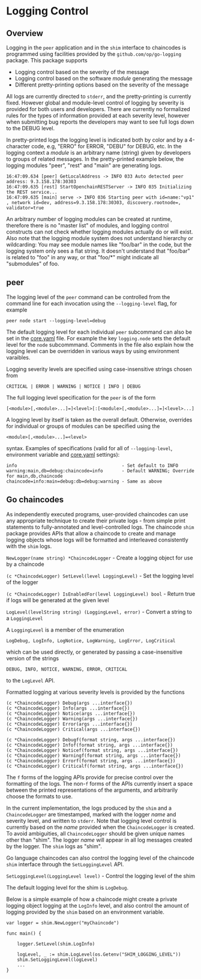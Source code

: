 # Logging Control

## Overview

Logging in the `peer` application and in the `shim` interface to chaincodes is programmed using facilities provided by the `github.com/op/go-logging` package. This package supports

- Logging control based on the severity of the message
- Logging control based on the software _module_ generating the message
- Different pretty-printing options based on the severity of the message

All logs are currently directed to `stderr`, and the pretty-printing is currently fixed. However global and module-level control of logging by severity is provided for both users and developers. There are currently no formalized rules for the types of information provided at each severity level, however when submitting bug reports the developers may want to see full logs down to the DEBUG level.

In pretty-printed logs the logging level is indicated both by color and by a 4-character code, e.g, "ERRO" for ERROR, "DEBU" for DEBUG, etc.  In the logging context a _module_ is an arbitrary name (string) given by developers to groups of related messages. In the pretty-printed example below, the logging modules "peer", "rest" and "main" are generating logs.

    16:47:09.634 [peer] GetLocalAddress -> INFO 033 Auto detected peer address: 9.3.158.178:30303
    16:47:09.635 [rest] StartOpenchainRESTServer -> INFO 035 Initializing the REST service...
    16:47:09.635 [main] serve -> INFO 036 Starting peer with id=name:"vp1" , network id=dev, address=9.3.158.178:30303, discovery.rootnode=, validator=true

An arbitrary number of logging modules can be created at runtime, therefore
there is no "master list" of modules, and logging control constructs can not
check whether logging modules actually do or will exist. Also note that the
logging module system does not understand hierarchy or wildcarding: You may
see module names like "foo/bar" in the code, but the logging system only sees
a flat string. It doesn't understand that "foo/bar" is related to "foo" in any
way, or that "foo/\*" might indicate all "submodules" of foo.

## peer

The logging level of the `peer` command can be controlled from the command line for each invocation using the `--logging-level` flag, for example

    peer node start --logging-level=debug

The default logging level for each individual `peer` subcommand can also be
set in the
[core.yaml](https://github.com/hyperledger/fabric/blob/master/peer/core.yaml)
file. For example the key `logging.node` sets the default level for the `node`
subcommmand. Comments in the file also explain how the logging level can be
overridden in various ways by using environment varaibles.

Logging severity levels are specified using case-insensitive strings chosen from

    CRITICAL | ERROR | WARNING | NOTICE | INFO | DEBUG

The full logging level specification for the `peer` is of the form

    [<module>[,<module>...]=]<level>[:[<module>[,<module>...]=]<level>...]

A logging level by itself is taken as the overall default. Otherwise, overrides for individual or groups of modules can be specified using the

    <module>[,<module>...]=<level>

syntax. Examples of <level> specifications (valid for all of
`--logging-level`, environment variable and
[core.yaml](https://github.com/hyperledger/fabric/blob/master/peer/core.yaml)
settings):

    info                                       - Set default to INFO
    warning:main,db=debug:chaincode=info       - Default WARNING; Override for main,db,chaincode
    chaincode=info:main=debug:db=debug:warning - Same as above

## Go chaincodes

As independently executed programs, user-provided chaincodes can use any appropriate technique to create their private logs - from simple print statements to fully-annotated and level-controlled logs. The chaincode `shim` package provides APIs that allow a chaincode to create and manage logging objects whose logs will be formatted and interleaved consistently with the `shim` logs.

`NewLogger(name string) *ChaincodeLogger` - Create a logging object for use by a chaincode

`(c *ChaincodeLogger) SetLevel(level LoggingLevel)` - Set the logging level of the logger

`(c *ChaincodeLogger) IsEnabledFor(level LoggingLevel) bool` - Return true if logs will be generated at the given level

`LogLevel(levelString string) (LoggingLevel, error)` - Convert a string to a `LoggingLevel`

A `LoggingLevel` is a member of the enumeration

```
LogDebug, LogInfo, LogNotice, LogWarning, LogError, LogCritical
```

which can be used directly, or generated by passing a case-insensitive version of the strings

```
DEBUG, INFO, NOTICE, WARNING, ERROR, CRITICAL
```

to the `LogLevel` API.

Formatted logging at various severity levels is provided by the functions

```
(c *ChaincodeLogger) Debug(args ...interface{})
(c *ChaincodeLogger) Info(args ...interface{})
(c *ChaincodeLogger) Notice(args ...interface{})
(c *ChaincodeLogger) Warning(args ...interface{})
(c *ChaincodeLogger) Error(args ...interface{})
(c *ChaincodeLogger) Critical(args ...interface{})

(c *ChaincodeLogger) Debugf(format string, args ...interface{})
(c *ChaincodeLogger) Infof(format string, args ...interface{})
(c *ChaincodeLogger) Noticef(format string, args ...interface{})
(c *ChaincodeLogger) Warningf(format string, args ...interface{})
(c *ChaincodeLogger) Errorf(format string, args ...interface{})
(c *ChaincodeLogger) Criticalf(format string, args ...interface{})
```

The `f` forms of the logging APIs provide for precise control over the formatting of the logs. The non-`f` forms of the APIs currently insert a space between the printed representations of the arguments, and arbitrarily choose the formats to use.

In the current implementation, the logs produced by the `shim` and a `ChaincodeLogger` are timestamped, marked with the logger *name* and severity level, and written to `stderr`. Note that logging level control is currently based on the *name* provided when the `ChaincodeLogger` is created. To avoid ambiguities, all `ChaincodeLogger` should be given unique names other than "shim". The logger *name* will appear in all log messages created by the logger. The `shim` logs as "shim".


Go language chaincodes can also control the logging level of the chaincode `shim` interface through the `SetLoggingLevel` API.

`SetLoggingLevel(LoggingLevel level)` - Control the logging level of the shim

The default logging level for the shim is `LogDebug`.

Below is a simple example of how a chaincode might create a private logging object logging at the `LogInfo` level, and also control the amount of logging provided by the `shim` based on an environment variable.

```
var logger = shim.NewLogger("myChaincode")

func main() {

	logger.SetLevel(shim.LogInfo)

	logLevel, _ := shim.LogLevel(os.Getenv("SHIM_LOGGING_LEVEL"))
	shim.SetLoggingLevel(logLevel)
	...
}
```
